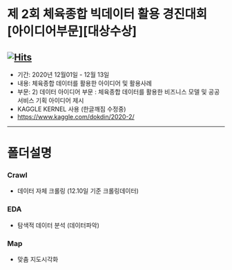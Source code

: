# 제 2회 체육종합 빅데이터 활용 경진대회 [아이디어부문][대상수상]

[![Hits](https://hits.seeyoufarm.com/api/count/incr/badge.svg?url=https%3A%2F%2Fgithub.com%2Fdokdin%2FTEAM02%2F&count_bg=%23B8C83D&title_bg=%23555555&icon=&icon_color=%23E7E7E7&title=hits&edge_flat=false)](https://hits.seeyoufarm.com)
---
- 기간: 2020년 12월01일 - 12월 13일 
- 내용: 체육종합 데이터를 활용한 아이디어 및 활용사례 
- 부문: 2) 데이터 아이디어 부문 : 체육종합 데이터를 활용한 비즈니스 모델 및 공공 서비스 기획 아이디어 제시
- KAGGLE KERNEL 사용 (한글깨짐 수정중)
- https://www.kaggle.com/dokdin/2020-2/

--- 
# 폴더설명

### Crawl
- 데이터 자체 크롤링 (12.10일 기준 크롤링데이터)

### EDA 
- 탐색적 데이터 분석 (데이터파악)

### Map
- 맞춤 지도시각화
